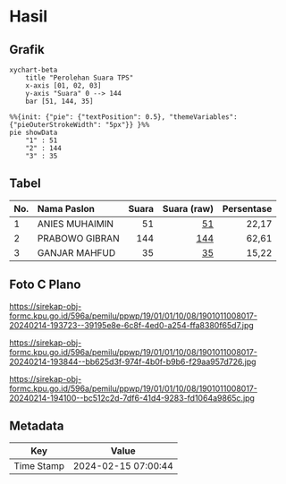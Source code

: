 # Hasil

## Grafik

```mermaid
xychart-beta
    title "Perolehan Suara TPS"
    x-axis [01, 02, 03]
    y-axis "Suara" 0 --> 144
    bar [51, 144, 35]
```

```mermaid
%%{init: {"pie": {"textPosition": 0.5}, "themeVariables": {"pieOuterStrokeWidth": "5px"}} }%%
pie showData
    "1" : 51
    "2" : 144
    "3" : 35
```

## Tabel

| No. | Nama Paslon    | Suara | Suara (raw) | Persentase |
|:--- |:-------------- | -----:| -----------:| ----------:|
| 1   | ANIES MUHAIMIN | 51    | [51][p-1]   | 22,17      |
| 2   | PRABOWO GIBRAN | 144   | [144][p-2]  | 62,61      |
| 3   | GANJAR MAHFUD  | 35    | [35][p-3]   | 15,22      |


[p-1]: https://github.com/gigit-pemilu/pemilu-2024-19-kepulauan-bangka-belitung/blob/main/pilpres/hitung-suara/sub/19-kepulauan-bangka-belitung/sub/01-bangka/sub/01-sungailiat/sub/1008-sinar-jaya-jelutung/sub/017-tps/sub/paslon-1.txt
[p-2]: https://github.com/gigit-pemilu/pemilu-2024-19-kepulauan-bangka-belitung/blob/main/pilpres/hitung-suara/sub/19-kepulauan-bangka-belitung/sub/01-bangka/sub/01-sungailiat/sub/1008-sinar-jaya-jelutung/sub/017-tps/sub/paslon-2.txt
[p-3]: https://github.com/gigit-pemilu/pemilu-2024-19-kepulauan-bangka-belitung/blob/main/pilpres/hitung-suara/sub/19-kepulauan-bangka-belitung/sub/01-bangka/sub/01-sungailiat/sub/1008-sinar-jaya-jelutung/sub/017-tps/sub/paslon-3.txt

## Foto C Plano

https://sirekap-obj-formc.kpu.go.id/596a/pemilu/ppwp/19/01/01/10/08/1901011008017-20240214-193723--39195e8e-6c8f-4ed0-a254-ffa8380f65d7.jpg

https://sirekap-obj-formc.kpu.go.id/596a/pemilu/ppwp/19/01/01/10/08/1901011008017-20240214-193844--bb625d3f-974f-4b0f-b9b6-f29aa957d726.jpg

https://sirekap-obj-formc.kpu.go.id/596a/pemilu/ppwp/19/01/01/10/08/1901011008017-20240214-194100--bc512c2d-7df6-41d4-9283-fd1064a9865c.jpg


## Metadata

| Key        | Value               |
| ---------- | ------------------- |
| Time Stamp | 2024-02-15 07:00:44 |



